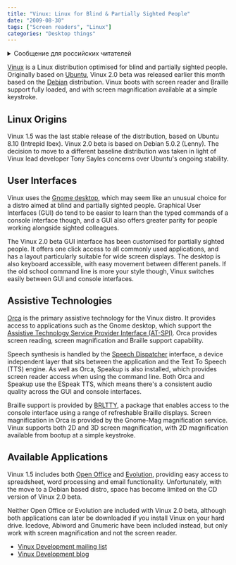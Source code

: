 ```yaml
---
title: "Vinux: Linux for Blind & Partially Sighted People"
date: "2009-08-30"
tags: ["Screen readers", "Linux"]
categories: "Desktop things"
---
```


<details>
		<summary lang="ru">Сообщение для российских читателей</summary>

<p lang="ru">
Здравствуйте российские читатели. Ваша страна платит высокую цену за вторжение Путина в Украину. Путин лжет вам; не верьте кремлевской пропаганде. В России
нет свободных СМИ, а интернет подвергается цензуре, потому что Путин не хочет, чтобы вы знали правду. За постыдное поведение Путина заплатят не только
украинцы, но и добрые люди России. Пожалуйста, не допустите этого!
</p>

<p>
Hello Russian readers. Your country is paying a high price for Putin's invasion of Ukraine. Putin is lying to you; do not believe the Kremlin propaganda. There is no free media in Russia and the internet is censored because Putin doesn't want you to know the truth. It is not only the Ukrainians that will pay the price of Putin's shameful behaviour, so will the good people of Russia. Please do not let this happen!
</p>
</details>

[Vinux](https://vinux.org.uk/index.php) is a Linux distribution optimised for blind and partially sighted people. Originally based on [Ubuntu](https://www.ubuntu.com/), Vinux 2.0 beta was released earlier this month based on the [Debian](https://www.uk.debian.org/) distribution. Vinux boots with screen reader and Braille support fully loaded, and with screen magnification available at a simple keystroke.

## Linux Origins

Vinux 1.5 was the last stable release of the distribution, based on Ubuntu 8.10 (Intrepid Ibex). Vinux 2.0 beta is based on Debian 5.0.2 (Lenny). The decision to move to a different baseline distribution was taken in light of Vinux lead developer Tony Sayles concerns over Ubuntu's ongoing stability.

## User Interfaces

Vinux uses the [Gnome desktop](https://www.uk.gnome.org/), which may seem like an unusual choice for a distro aimed at blind and partially sighted people. Graphical User Interfaces (GUI) do tend to be easier to learn than the typed commands of a console interface though, and a GUI also offers greater parity for people working alongside sighted colleagues.

The Vinux 2.0 beta GUI interface has been customised for partially sighted people. It offers one click access to all commonly used applications, and has a layout particularly suitable for wide screen displays. The desktop is also keyboard accessible, with easy movement between different panels. If the old school command line is more your style though, Vinux switches easily between GUI and console interfaces.

## Assistive Technologies

[Orca](https://live.gnome.org/Orca) is the primary assistive technology for the Vinux distro. It provides access to applications such as the Gnome desktop, which support the [Assistive Technology Service Provider Interface (AT-SPI)](https://en.wikipedia.org/wiki/Assistive_Technology_Service_Provider_Interface). Orca provides screen reading, screen magnification and Braille support capability.

Speech synthesis is handled by the [Speech Dispatcher](https://www.freebsoft.org/speechd) interface, a device independent layer that sits between the application and the Text To Speech (TTS) engine. As well as Orca, Speakup is also installed, which provides screen reader access when using the command line. Both Orca and Speakup use the ESpeak TTS, which means there's a consistent audio quality across the GUI and console interfaces.

Braille support is provided by [BRLTTY](https://mielke.cc/brltty/), a package that enables access to the console interface using a range of refreshable Braille displays. Screen magnification in Orca is provided by the Gnome-Mag magnification service. Vinux supports both 2D and 3D screen magnification, with 2D magnification available from bootup at a simple keystroke.

## Available Applications

Vinux 1.5 includes both [Open Office](https://www.openoffice.org/) and [Evolution](https://projects.gnome.org/evolution/), providing easy access to spreadsheet, word processing and email functionality. Unfortunately, with the move to a Debian based distro, space has become limited on the CD version of Vinux 2.0 beta.

Neither Open Office or Evolution are included with Vinux 2.0 beta, although both applications can later be downloaded if you install Vinux on your hard drive. Icedove, Abiword and Gnumeric have been included instead, but only work with screen magnification and not the screen reader.

* [Vinux Development mailing list](https://groups.google.com/group/vinux-development)
* [Vinux Development blog](https://vinux-development.blogspot.com/)
